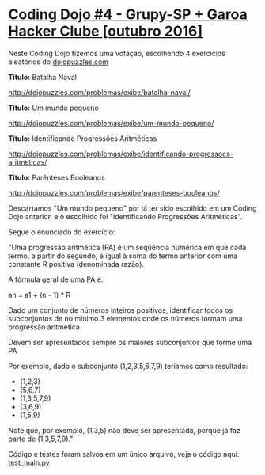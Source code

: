 # [Coding Dojo #4 - Grupy-SP + Garoa Hacker Clube [outubro 2016]](https://www.meetup.com/pt-BR/Grupy-SP/events/234380559/)

Neste Coding Dojo fizemos uma votação, escolhendo 4 exercícios aleatórios do [dojopuzzles.com](http://dojopuzzles.com)

**Título:** Batalha Naval

http://dojopuzzles.com/problemas/exibe/batalha-naval/

**Título:** Um mundo pequeno

http://dojopuzzles.com/problemas/exibe/um-mundo-pequeno/

**Título:** Identificando Progressões Aritméticas

http://dojopuzzles.com/problemas/exibe/identificando-progressoes-aritmeticas/

**Título:** Parênteses Booleanos

http://dojopuzzles.com/problemas/exibe/parenteses-booleanos/

Descartamos "Um mundo pequeno" por já ter sido escolhido em um Coding Dojo anterior, e o escolhido foi "Identificando Progressões Aritméticas".

Segue o enunciado do exercício:

"Uma progressão aritmética (PA) é um seqüência numérica em que cada termo, a partir do segundo, é igual à soma do termo anterior com uma constante R positiva (denominada razão).

A fórmula geral de uma PA é:

an = a1 + (n - 1) * R

Dado um conjunto de números inteiros positivos, identificar todos os subconjuntos de no mínimo 3 elementos onde os números formam uma progressão aritmética.

Devem ser apresentados sempre os maiores subconjuntos que forme uma PA

Por exemplo, dado o subconjunto (1,2,3,5,6,7,9) teríamos como resultado:

* (1,2,3)
* (5,6,7)
* (1,3,5,7,9)
* (3,6,9)
* (1,5,9)

Note que, por exemplo, (1,3,5) não deve ser apresentada, porque já faz parte de (1,3,5,7,9)."

Código e testes foram salvos em um único arquivo, veja o código aqui:
[test_main.py](https://github.com/grupy-sp/encontros/tree/master/2016/dojo_garoa_2016_10_08/test_main.py)
